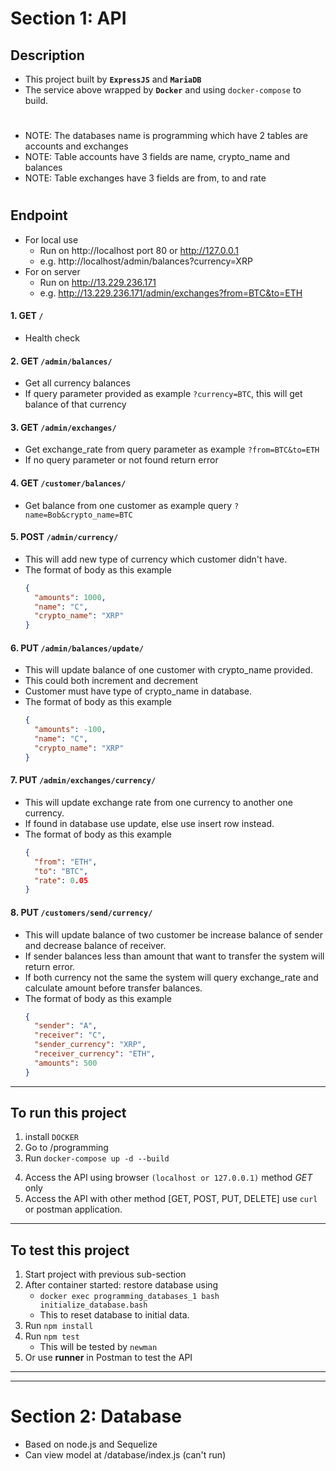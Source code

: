 # Section 1: API

## Description

- This project built by **`ExpressJS`** and **`MariaDB`**
- The service above wrapped by **`Docker`** and using `docker-compose` to build.

#

- NOTE: The databases name is programming which have 2 tables are accounts and exchanges
- NOTE: Table accounts have 3 fields are name, crypto_name and balances
- NOTE: Table exchanges have 3 fields are from, to and rate

#

## Endpoint

- For local use
  - Run on http://localhost port 80 or http://127.0.0.1
  - e.g. http://localhost/admin/balances?currency=XRP
- For on server
  - Run on http://13.229.236.171
  - e.g. http://13.229.236.171/admin/exchanges?from=BTC&to=ETH

#### 1. GET `/`

- Health check

#### 2. GET `/admin/balances/`

- Get all currency balances
- If query parameter provided as example `?currency=BTC`, this will get balance of that currency

#### 3. GET `/admin/exchanges/`

- Get exchange_rate from query parameter as example `?from=BTC&to=ETH`
- If no query parameter or not found return error

#### 4. GET `/customer/balances/`

- Get balance from one customer as example query `?name=Bob&crypto_name=BTC`

#### 5. POST `/admin/currency/`

- This will add new type of currency which customer didn't have.
- The format of body as this example
  ```json
  {
    "amounts": 1000,
    "name": "C",
    "crypto_name": "XRP"
  }
  ```

#### 6. PUT `/admin/balances/update/`

- This will update balance of one customer with crypto_name provided.
- This could both increment and decrement
- Customer must have type of crypto_name in database.
- The format of body as this example
  ```json
  {
    "amounts": -100,
    "name": "C",
    "crypto_name": "XRP"
  }
  ```

#### 7. PUT `/admin/exchanges/currency/`

- This will update exchange rate from one currency to another one currency.
- If found in database use update, else use insert row instead.
- The format of body as this example
  ```json
  {
    "from": "ETH",
    "to": "BTC",
    "rate": 0.05
  }
  ```

#### 8. PUT `/customers/send/currency/`

- This will update balance of two customer be increase balance of sender and decrease balance of receiver.
- If sender balances less than amount that want to transfer the system will return error.
- If both currency not the same the system will query exchange_rate and calculate amount before transfer balances.
- The format of body as this example
  ```json
  {
    "sender": "A",
    "receiver": "C",
    "sender_currency": "XRP",
    "receiver_currency": "ETH",
    "amounts": 500
  }
  ```

---

## To run this project

1.  install `DOCKER`
2.  Go to /programming
3.  Run `docker-compose up -d --build`
<!-- 4.  After container started: restore database using
    - docker exec programming_databases_1 bash initialize_database.bash -->
4.  Access the API using browser `(localhost or 127.0.0.1)` method _GET_ only
5.  Access the API with other method [GET, POST, PUT, DELETE] use `curl` or postman application.

---

## To test this project

1.  Start project with previous sub-section
2.  After container started: restore database using
    - `docker exec programming_databases_1 bash initialize_database.bash`
    - This to reset database to initial data.
3.  Run `npm install`
4.  Run `npm test`
    - This will be tested by `newman`
5.  Or use **runner** in Postman to test the API

---

---

# Section 2: Database

- Based on node.js and Sequelize
- Can view model at /database/index.js (can't run)
